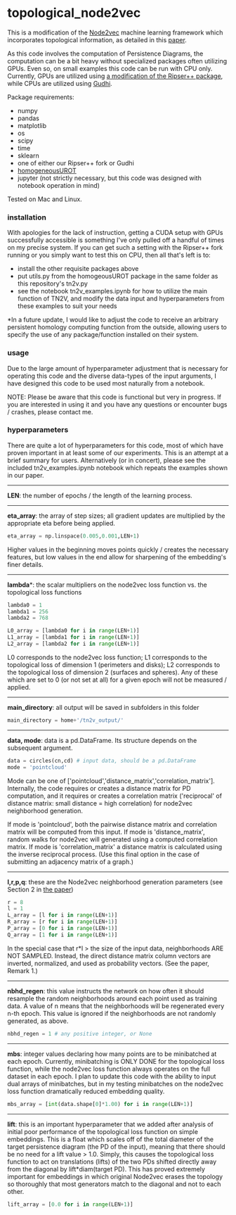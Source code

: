# topological_node2vec
This is a modification of the [Node2vec](https://snap.stanford.edu/node2vec/) machine learning framework which incorporates topological information, as detailed in this [paper](https://arxiv.org/abs/2309.08241).

As this code involves the computation of Persistence Diagrams, the computation can be a bit heavy without specialized packages often utilizing GPUs. Even so, on small examples this code can be run with CPU only. Currently, GPUs are utilized using [a modification of the Ripser++ package](https://github.com/jnclark/ripser-plusplus/tree/return-indices), while CPUs are utilized using [Gudhi](https://gudhi.inria.fr/).

Package requirements:
- numpy
- pandas
- matplotlib
- os
- scipy
- time
- sklearn
- one of either our Ripser++ fork or Gudhi
- [homogeneousUROT](https://github.com/tlacombe/homogeneousUROT)
- jupyter (not strictly necessary, but this code was designed with notebook operation in mind)

Tested on Mac and Linux.

### installation

With apologies for the lack of instruction, getting a CUDA setup with GPUs successfully accessible is something I've only pulled off a handful of times on my precise system. If you can get such a setting with the Ripser++ fork running or you simply want to test this on CPU, then all that's left is to:
- install the other requisite packages above
- put utils.py from the homogeousUROT package in the same folder as this repository's tn2v.py
- see the notebook tn2v_examples.ipynb for how to utilize the main function of TN2V, and modify the data input and hyperparameters from these examples to suit your needs

*In a future update, I would like to adjust the code to receive an arbitrary persistent homology computing function from the outside, allowing users to specify the use of any package/function installed on their system.

### usage

Due to the large amount of hyperparameter adjustment that is necessary for operating this code and the diverse data-types of the input arguments, I have designed this code to be used most naturally from a notebook.

NOTE: Please be aware that this code is functional but very in progress. If you are interested in using it and you have any questions or encounter bugs / crashes, please contact me.

### hyperparameters

There are quite a lot of hyperparameters for this code, most of which have proven important in at least some of our experiments. This is an attempt at a brief summary for users. Alternatively (or in concert), please see the included tn2v_examples.ipynb notebook which repeats the examples shown in our paper.

---

**LEN**: the number of epochs / the length of the learning process.

---

**eta_array**: the array of step sizes; all gradient updates are multiplied by the appropriate eta before being applied.
```python
eta_array = np.linspace(0.005,0.001,LEN+1)
```
Higher values in the beginning moves points quickly / creates the necessary features, but low values in the end allow for sharpening of the embedding's finer details.

---

**lambda***: the scalar multipliers on the node2vec loss function vs. the topological loss functions
```python
lambda0 = 1
lambda1 = 256
lambda2 = 768

L0_array = [lambda0 for i in range(LEN+1)]
L1_array = [lambda1 for i in range(LEN+1)]
L2_array = [lambda2 for i in range(LEN+1)]
```
L0 corresponds to the node2vec loss function; L1 corresponds to the topological loss of dimension 1 (perimeters and disks); L2 corresponds to the topological loss of dimension 2 (surfaces and spheres). Any of these which are set to 0 (or not set at all) for a given epoch will not be measured / applied.

---

**main_directory**: all output will be saved in subfolders in this folder
```python
main_directory = home+'/tn2v_output/'
```

---

**data, mode**: data is a pd.DataFrame. Its structure depends on the subsequent argument.
```python
data = circles(cn,cd) # input data, should be a pd.DataFrame
mode = 'pointcloud'
```
Mode can be one of ['pointcloud','distance_matrix','correlation_matrix'].
Internally, the code requires or creates a distance matrix for PD computation, and it requires or creates a correlation matrix ('reciprocal' of distance matrix: small distance = high correlation) for node2vec neighborhood generation.

If mode is 'pointcloud', both the pairwise distance matrix and correlation matrix will be computed from this input.
If mode is 'distance_matrix', random walks for node2vec will generated using a computed correlation matrix.
If mode is 'correlation_matrix' a distance matrix is calculated using the inverse reciprocal process. (Use this final option in the case of submitting an adjacency matrix of a graph.)

---

**l,r,p,q**: these are the Node2vec neighborhood generation parameters (see Section 2 in [the paper](https://arxiv.org/abs/2309.08241))
```python
r = 8
l = 1
L_array = [l for i in range(LEN+1)]
R_array = [r for i in range(LEN+1)]
P_array = [0 for i in range(LEN+1)]
Q_array = [1 for i in range(LEN+1)]
```
In the special case that r*l > the size of the input data, neighborhoods ARE NOT SAMPLED. Instead, the direct distance matrix column vectors are inverted, normalized, and used as probability vectors. (See the paper, Remark 1.)

---

**nbhd_regen**: this value instructs the network on how often it should resample the random neighborhoods around each point used as training data. A value of n means that the neighborhoods will be regenerated every n-th epoch. This value is ignored if the neighborhoods are not randomly generated, as above.
```python
nbhd_regen = 1 # any positive integer, or None
```

---

**mbs**: integer values declaring how many points are to be minibatched at each epoch. Currently, minibatching is ONLY DONE for the topological loss function, while the node2vec loss function always operates on the full dataset in each epoch. I plan to update this code with the ability to input dual arrays of minibatches, but in my testing minibatches on the node2vec loss function dramatically reduced embedding quality.
```python
mbs_array = [int(data.shape[0]*1.00) for i in range(LEN+1)]
```

---

**lift**: this is an important hyperparameter that we added after analysis of initial poor performance of the topological loss function on simple embeddings. This is a float which scales off of the total diameter of the target persistence diagram (the PD of the input), meaning that there should be no need for a lift value > 1.0. Simply, this causes the topological loss function to act on translations (lifts) of the two PDs shifted directly away from the diagonal by lift*diam(target PD). This has proved extremely important for embeddings in which original Node2vec erases the topology so thoroughly that most generators match to the diagonal and not to each other.
```python
lift_array = [0.0 for i in range(LEN+1)]
```
